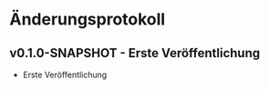 Änderungsprotokoll
==================

v0.1.0-SNAPSHOT - Erste Veröffentlichung
-------------------------------

*   Erste Veröffentlichung
